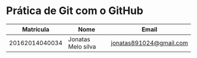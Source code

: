 # Prática de Git com o GitHub

Matrícula | Nome | Email
--- | --- | ---
20162014040034 | Jonatas Melo silva | jonatas891024@gmail.com
